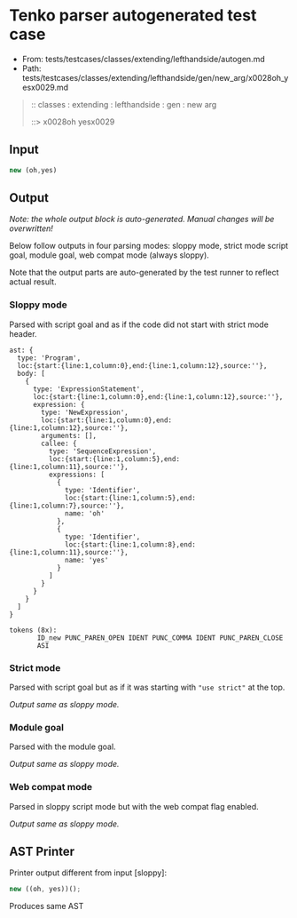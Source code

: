 # Tenko parser autogenerated test case

- From: tests/testcases/classes/extending/lefthandside/autogen.md
- Path: tests/testcases/classes/extending/lefthandside/gen/new_arg/x0028oh_yesx0029.md

> :: classes : extending : lefthandside : gen : new arg
>
> ::> x0028oh yesx0029

## Input


`````js
new (oh,yes)
`````

## Output

_Note: the whole output block is auto-generated. Manual changes will be overwritten!_

Below follow outputs in four parsing modes: sloppy mode, strict mode script goal, module goal, web compat mode (always sloppy).

Note that the output parts are auto-generated by the test runner to reflect actual result.

### Sloppy mode

Parsed with script goal and as if the code did not start with strict mode header.

`````
ast: {
  type: 'Program',
  loc:{start:{line:1,column:0},end:{line:1,column:12},source:''},
  body: [
    {
      type: 'ExpressionStatement',
      loc:{start:{line:1,column:0},end:{line:1,column:12},source:''},
      expression: {
        type: 'NewExpression',
        loc:{start:{line:1,column:0},end:{line:1,column:12},source:''},
        arguments: [],
        callee: {
          type: 'SequenceExpression',
          loc:{start:{line:1,column:5},end:{line:1,column:11},source:''},
          expressions: [
            {
              type: 'Identifier',
              loc:{start:{line:1,column:5},end:{line:1,column:7},source:''},
              name: 'oh'
            },
            {
              type: 'Identifier',
              loc:{start:{line:1,column:8},end:{line:1,column:11},source:''},
              name: 'yes'
            }
          ]
        }
      }
    }
  ]
}

tokens (8x):
       ID_new PUNC_PAREN_OPEN IDENT PUNC_COMMA IDENT PUNC_PAREN_CLOSE
       ASI
`````

### Strict mode

Parsed with script goal but as if it was starting with `"use strict"` at the top.

_Output same as sloppy mode._

### Module goal

Parsed with the module goal.

_Output same as sloppy mode._

### Web compat mode

Parsed in sloppy script mode but with the web compat flag enabled.

_Output same as sloppy mode._

## AST Printer

Printer output different from input [sloppy]:

````js
new ((oh, yes))();
````

Produces same AST

